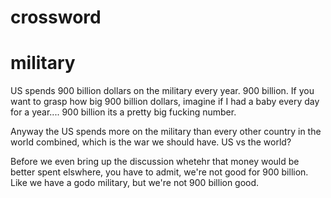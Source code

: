 # crossword

# military

US spends 900 billion dollars on the military every year. 900 billion. If you want to grasp how big 900 billion dollars, imagine if I had a baby every day for a year.... 900 billion its a pretty big fucking number.

Anyway the US spends more on the military than every other country in the world combined, which is the war we should have. US vs the world? 

Before we even bring up the discussion whetehr that money would be better spent elswhere, you have to admit, we're not good for 900 billion. Like we have a godo military, but we're not 900 billion good.
